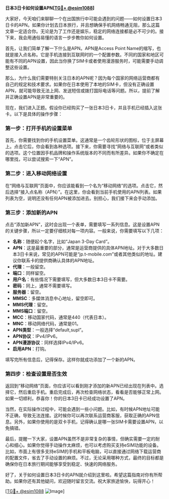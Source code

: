 **日本3日卡如何设置APN[[TG💪+ @esim1088](https://t.me/s/esim1088)]**

大家好，今天咱们来聊聊一个在出国旅行中可能会遇到的问题——如何设置日本3日卡的APN。如果你计划去日本旅行，并且想确保手机网络畅通无阻，那么这篇文章一定适合你。无论是为了工作还是娱乐，稳定的网络连接都是必不可少的。接下来，我会用通俗易懂的语言一步步教你如何设置。

首先，让我们简单了解一下什么是APN。APN是Access Point Name的缩写，也就是接入点名称。它是手机连接到互联网时的一个配置参数。不同的国家和地区可能有不同的APN设置，因此当你换了SIM卡或者使用漫游服务时，可能需要手动调整这些设置。

那么，为什么我们需要特别关注日本的APN呢？因为每个国家的网络运营商都有自己的规定和技术要求。如果你在日本使用了本地的SIM卡，但没有正确设置APN，就可能导致无法上网、发送短信或拨打国际电话等问题。所以，提前了解并正确设置APN是非常重要的。

现在，我们进入正题。假设你已经购买了一张日本3日卡，并且手机已经插入这张卡。以下是具体的操作步骤：

### 第一步：打开手机的设置菜单

首先，你需要找到你的手机设置菜单。这通常是一个齿轮形状的图标，位于主屏幕上。点击它后，你会看到各种选项。接下来，你需要寻找“网络与互联网”或者类似的选项。这个位置因手机品牌和操作系统版本的不同而有所差异。如果你不确定在哪里找，可以尝试搜索一下“APN”。

### 第二步：进入移动网络设置

在“网络与互联网”页面中，你应该能看到一个名为“移动网络”的选项。点击它，然后选择“接入点名称（APN）”。在这里，你会看到当前手机使用的APN列表。如果列表为空，说明还没有任何APN被添加进去。别担心，我们接下来会手动添加。

### 第三步：添加新的APN

点击“添加新APN”，这时会出现一个表单，需要填写一系列信息。这是设置APN的关键步骤，所以一定要仔细核对每一项内容。一般来说，你需要填写以下几项：

- **名称**：随便起个名字，比如“Japan 3-Day Card”。
- **APN**：这是最重要的部分，通常是运营商提供的具体APN地址。对于大多数日本3日卡来说，常见的APN可能是“jp.t-mobile.com”或者其他类似的地址。建议你联系卡的提供商确认具体的APN地址。
- **代理**：一般留空。
- **端口**：同样留空。
- **用户名**：有些情况下需要填写，但大多数日本3日卡不需要。
- **密码**：同上，通常不需要填写。
- **服务器**：留空。
- **MMSC**：多媒体消息中心地址，留空即可。
- **MMS代理**：留空。
- **MMS端口**：留空。
- **MCC**：移动国家代码，通常是440（代表日本）。
- **MNC**：移动网络代码，通常是01。
- **APN类型**：一般选择“default,supl”。
- **APN协议**：IPv4/IPv6。
- **APN漫游协议**：同样选择IPv4/IPv6。
- **启用APN**：打钩。

填写完所有信息后，记得保存。这样你就成功添加了一个新的APN。

### 第四步：检查设置是否生效

返回到“移动网络”页面，你应该可以看到刚才添加的新APN已经出现在列表中。选择它，然后重启手机。重启完成后，再次检查网络状态，看看是否能够正常上网。如果一切顺利，恭喜你！你的日本3日卡已经成功设置了APN。

当然，在实际操作过程中，可能会遇到一些小问题。比如，有时候APN地址可能不正确，导致无法连接。这时候你可以再次联系运营商客服，获取正确的APN信息。另外，如果你使用的是双卡手机，记得确认是哪一张SIM卡需要设置APN，以免搞错。

最后，提醒一下大家，设置APN虽然不是非常复杂的事情，但确实需要一定的耐心和细心。如果你觉得手动操作太麻烦，也可以考虑购买支持eSIM功能的设备。比如，市面上有很多支持eSIM的手机和平板电脑，可以直接通过网络下载运营商的配置文件，省去了手动设置的麻烦。不过，无论采用哪种方式，最终的目标都是确保你在日本旅行期间能够享受到稳定、快速的网络服务。

好了，关于如何设置日本3日卡的APN就介绍到这里啦。希望这篇指南对你有所帮助。如果你还有其他疑问，欢迎随时留言交流。祝大家旅途愉快，玩得开心！

[[TG💪+ @esim1088](https://t.me/s/esim1088) ![Image](https://i.postimg.cc/4NQfJmqS/Snipaste-2025-05-13-00-14-12.png)]